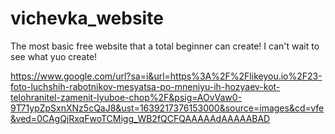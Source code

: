 # vichevka_website
The most basic free website that a total beginner can create!
I can't wait to see what yuo create!

https://www.google.com/url?sa=i&url=https%3A%2F%2Flikeyou.io%2F23-foto-luchshih-rabotnikov-mesyatsa-po-mneniyu-ih-hozyaev-kot-telohranitel-zamenit-lyuboe-chop%2F&psig=AOvVaw0-9T71ypZpSxnXNz5cQaJ8&ust=1639217376153000&source=images&cd=vfe&ved=0CAgQjRxqFwoTCMigg_WB2fQCFQAAAAAdAAAAABAD
